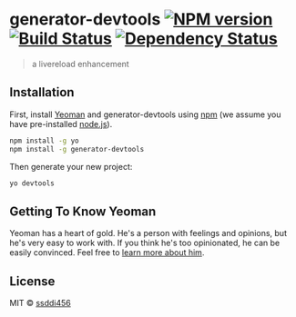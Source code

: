 # generator-devtools [![NPM version][npm-image]][npm-url] [![Build Status][travis-image]][travis-url] [![Dependency Status][daviddm-image]][daviddm-url]
> a livereload enhancement

## Installation

First, install [Yeoman](http://yeoman.io) and generator-devtools using [npm](https://www.npmjs.com/) (we assume you have pre-installed [node.js](https://nodejs.org/)).

```bash
npm install -g yo
npm install -g generator-devtools
```

Then generate your new project:

```bash
yo devtools
```

## Getting To Know Yeoman

Yeoman has a heart of gold. He&#39;s a person with feelings and opinions, but he&#39;s very easy to work with. If you think he&#39;s too opinionated, he can be easily convinced. Feel free to [learn more about him](http://yeoman.io/).

## License

MIT © [ssddi456]()


[npm-image]: https://badge.fury.io/js/generator-devtools.svg
[npm-url]: https://npmjs.org/package/generator-devtools
[travis-image]: https://travis-ci.org/ssddi456/generator-devtools.svg?branch=master
[travis-url]: https://travis-ci.org/ssddi456/generator-devtools
[daviddm-image]: https://david-dm.org/ssddi456/generator-devtools.svg?theme=shields.io
[daviddm-url]: https://david-dm.org/ssddi456/generator-devtools
